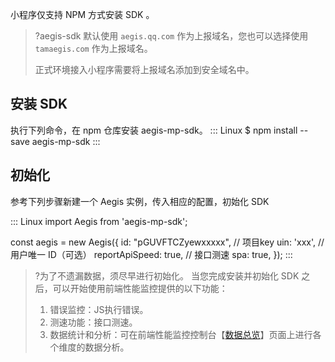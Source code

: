 小程序仅支持 NPM 方式安装 SDK 。

> ?aegis-sdk 默认使用 `aegis.qq.com` 作为上报域名，您也可以选择使用 `tamaegis.com` 作为上报域名。
>
> 正式环境接入小程序需要将上报域名添加到安全域名中。

## 安装 SDK

执行下列命令，在 npm 仓库安装 aegis-mp-sdk。
<dx-codeblock>
::: Linux
$ npm install --save aegis-mp-sdk
:::
</dx-codeblock>

## 初始化

参考下列步骤新建一个 Aegis 实例，传入相应的配置，初始化 SDK

<dx-codeblock>
::: Linux
import Aegis from 'aegis-mp-sdk';

const aegis = new Aegis({
  id: "pGUVFTCZyewxxxxx", // 项目key
  uin: 'xxx', // 用户唯一 ID（可选）
  reportApiSpeed: true, // 接口测速
  spa: true,
});
:::
</dx-codeblock>

> ?为了不遗漏数据，须尽早进行初始化。
> 当您完成安装并初始化 SDK 之后，可以开始使用前端性能监控提供的以下功能：
>
> 1. 错误监控：JS执行错误。  
> 2. 测速功能：接口测速。
> 3. 数据统计和分析：可在前端性能监控控制台【[数据总览](https://console.cloud.tencent.com/rum/web)】页面上进行各个维度的数据分析。


